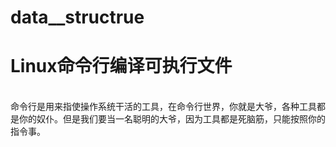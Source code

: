 # data__structrue
Linux命令行编译可执行文件
=======
<br>
命令行是用来指使操作系统干活的工具，在命令行世界，你就是大爷，各种工具都是你的奴仆。但是我们要当一名聪明的大爷，因为工具都是死脑筋，只能按照你的指令事。
